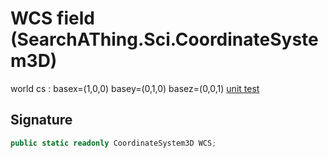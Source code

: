 # WCS field (SearchAThing.Sci.CoordinateSystem3D)
world cs : basex=(1,0,0) basey=(0,1,0) basez=(0,0,1)
            [unit test](/test/Vector3D/Vector3DTest_0001.cs)

## Signature
```csharp
public static readonly CoordinateSystem3D WCS;
```
